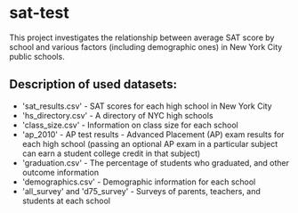 # sat-test
This project investigates the relationship between average SAT score by school and various factors (including demographic ones) in New York City public schools.
## Description of used datasets:
- 'sat_results.csv' - SAT scores for each high school in New York City
- 'hs_directory.csv' - A directory of NYC high schools
- 'class_size.csv' - Information on class size for each school
- 'ap_2010' - AP test results - Advanced Placement (AP) exam results for each high school (passing an optional AP exam in a particular subject can earn a student college credit in that subject)
- 'graduation.csv' - The percentage of students who graduated, and other outcome information
- 'demographics.csv' - Demographic information for each school
- 'all_survey' and 'd75_survey' - Surveys of parents, teachers, and students at each school
